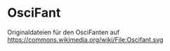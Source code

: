 # OsciFant

Originaldateien für den OsciFanten auf https://commons.wikimedia.org/wiki/File:Oscifant.svg
